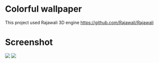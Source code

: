 # Colorful wallpaper
This project used Rajawali 3D engine
https://github.com/Rajawali/Rajawali

# Screenshot

<img  src="https://github.com/tranleduy2000/colorful_wallpaper/art/img1.png"/>
<img  src="https://github.com/tranleduy2000/colorful_wallpaper/art/img2.png"/>
